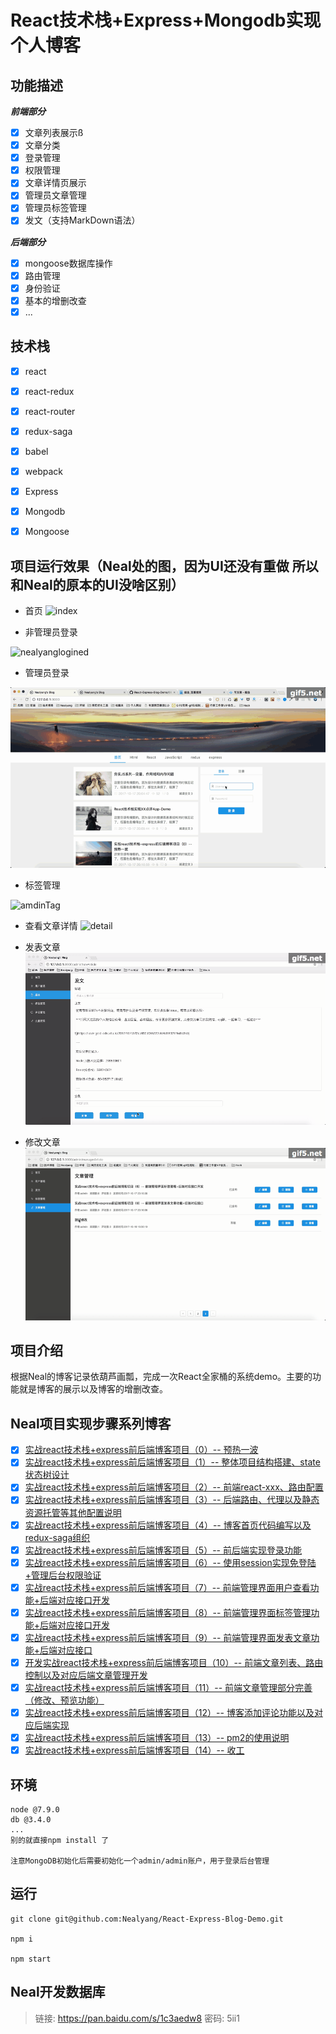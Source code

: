 # React技术栈+Express+Mongodb实现个人博客



## 功能描述

***前端部分***

- [x] 文章列表展示ß
- [x] 文章分类
- [x] 登录管理
- [x] 权限管理
- [x] 文章详情页展示
- [x] 管理员文章管理
- [x] 管理员标签管理
- [x] 发文（支持MarkDown语法）

***后端部分***
- [x] mongoose数据库操作
- [x] 路由管理
- [x] 身份验证
- [x] 基本的增删改查
- [x] ...

## 技术栈
- [x] react
- [x] react-redux
- [x] react-router
- [x] redux-saga
- [x] babel
- [x] webpack
- [x] Express
- [x] Mongodb
- [x] Mongoose




## 项目运行效果（Neal处的图，因为UI还没有重做 所以和Neal的原本的UI没啥区别）
- 首页
![index](./record/2017-09-28%2010_25_45.gif)

- 非管理员登录

![nealyanglogined](./record/nealyangLogined.gif)

- 管理员登录

![adminLogined](./record/adminLogined.gif)

- 标签管理

![amdinTag](./record/adminTag.gif)

- 查看文章详情
![detail](./record/checkArticleDetail.gif)

- 发表文章
![newArticle](./record/new_article.gif)

- 修改文章
![modifiedArticle](./record/modifiedArticle.gif)



## 项目介绍
根据Neal的博客记录依葫芦画瓢，完成一次React全家桶的系统demo。主要的功能就是博客的展示以及博客的增删改查。


## Neal项目实现步骤系列博客

- [x] [实战react技术栈+express前后端博客项目（0）-- 预热一波](./record/doc/00_预热一波.md)
- [x] [实战react技术栈+express前后端博客项目（1）-- 整体项目结构搭建、state状态树设计](./record/doc/01_整体项目结构搭建、state状态树设计.md)
- [x] [实战react技术栈+express前后端博客项目（2）-- 前端react-xxx、路由配置](https://github.com/Nealyang/React-Express-Blog-Demo/blob/master/record/doc/02_%E5%89%8D%E7%AB%AFreact-xxx%E3%80%81%E8%B7%AF%E7%94%B1%E9%85%8D%E7%BD%AE.md)
- [x] [实战react技术栈+express前后端博客项目（3）-- 后端路由、代理以及静态资源托管等其他配置说明](./record/doc/03_后端路由、代理以及静态资源托管等其他配置说明.md)
- [x] [实战react技术栈+express前后端博客项目（4）-- 博客首页代码编写以及redux-saga组织](./record/doc/04_博客首页代码编写以及redux-saga组织.md)
- [x] [实战react技术栈+express前后端博客项目（5）-- 前后端实现登录功能](./record/doc/05_前后端实现登录功能.md)
- [x] [实战react技术栈+express前后端博客项目（6）-- 使用session实现免登陆+管理后台权限验证](./record/doc/06_使用session实现免登陆+管理后台权限验证.md)
- [x] [实战react技术栈+express前后端博客项目（7）-- 前端管理界面用户查看功能+后端对应接口开发](./record/doc/07_前端管理界面用户查看功能+后端对应接口开发.md)
- [x] [实战react技术栈+express前后端博客项目（8）-- 前端管理界面标签管理功能+后端对应接口开发](./record/doc/08_前端管理界面标签管理功能+后端对应接口开发.md)
- [x] [实战react技术栈+express前后端博客项目（9）-- 前端管理界面发表文章功能+后端对应接口](./record/doc/09_前端管理界面发表文章功能+后端对应接口.md)
- [x] [开发实战react技术栈+express前后端博客项目（10）-- 前端文章列表、路由控制以及对应后端文章管理开发](./record/doc/10_前端文章列表、路由控制以及对应后端文章管理开发.md)
- [x] [实战react技术栈+express前后端博客项目（11）-- 前端文章管理部分完善（修改、预览功能）](./record/doc/11_前端文章管理部分完善（修改、预览功能）.md)
- [x] [实战react技术栈+express前后端博客项目（12）-- 博客添加评论功能以及对应后端实现](http://huziketang.com/books/react/lesson14)
- [x] [实战react技术栈+express前后端博客项目（13）-- pm2的使用说明](https://github.com/jawil/blog/issues/7)
- [x] [实战react技术栈+express前后端博客项目（14）-- 收工](./record/doc/13_收工.md)

## 环境

```
node @7.9.0
db @3.4.0
...
别的就直接npm install 了

注意MongoDB初始化后需要初始化一个admin/admin账户，用于登录后台管理
```

## 运行

    git clone git@github.com:Nealyang/React-Express-Blog-Demo.git
    
    npm i
    
    npm start
    
## Neal开发数据库

> 链接: https://pan.baidu.com/s/1c3aedw8 密码: 5ii1




